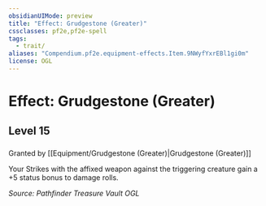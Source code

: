 ```yaml
---
obsidianUIMode: preview
title: "Effect: Grudgestone (Greater)"
cssclasses: pf2e,pf2e-spell
tags:
  - trait/
aliases: "Compendium.pf2e.equipment-effects.Item.9NWyfYxrEBl1gi0m"
license: OGL
---
```

# Effect: Grudgestone (Greater)
## Level 15
### 






Granted by [[Equipment/Grudgestone (Greater)|Grudgestone (Greater)]]

Your Strikes with the affixed weapon against the triggering creature gain a +5 status bonus to damage rolls.

*Source: Pathfinder Treasure Vault*
*OGL*
